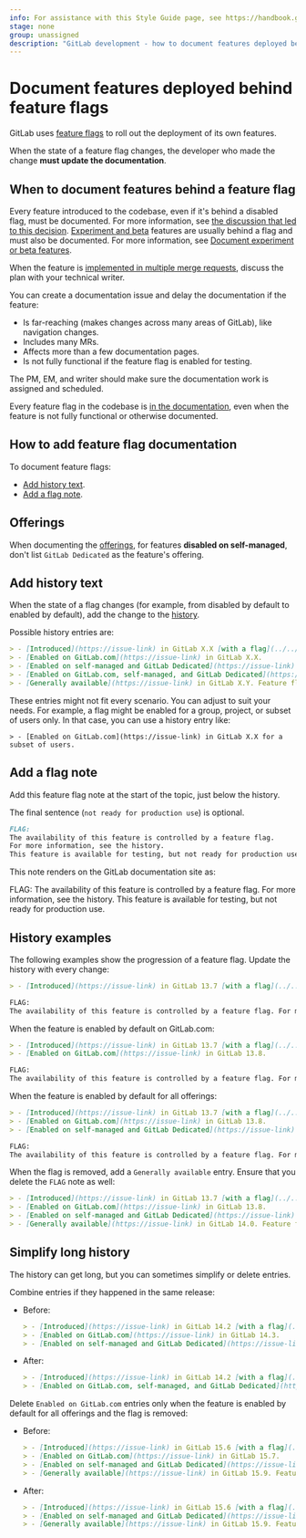 ```yaml
---
info: For assistance with this Style Guide page, see https://handbook.gitlab.com/handbook/product/ux/technical-writing/#assignments-to-other-projects-and-subjects.
stage: none
group: unassigned
description: "GitLab development - how to document features deployed behind feature flags"
---
```


# Document features deployed behind feature flags

GitLab uses [feature flags](../feature_flags/index.md) to roll
out the deployment of its own features.

When the state of a feature flag changes, the developer who made the change
**must update the documentation**.

## When to document features behind a feature flag

Every feature introduced to the codebase, even if it's behind a disabled flag,
must be documented. For more information, see
[the discussion that led to this decision](https://gitlab.com/gitlab-org/gitlab/-/merge_requests/47917#note_459984428). [Experiment and beta](../../policy/experiment-beta-support.md) features are usually behind a flag and must also be documented. For more information, see [Document experiment or beta features](experiment_beta.md).

When the feature is [implemented in multiple merge requests](../feature_flags/index.md#feature-flags-in-gitlab-development),
discuss the plan with your technical writer.

You can create a documentation issue and delay the documentation if the feature:

- Is far-reaching (makes changes across many areas of GitLab), like navigation changes.
- Includes many MRs.
- Affects more than a few documentation pages.
- Is not fully functional if the feature flag is enabled for testing.

The PM, EM, and writer should make sure the documentation work is assigned and scheduled.

Every feature flag in the codebase is [in the documentation](../../user/feature_flags.md),
even when the feature is not fully functional or otherwise documented.

## How to add feature flag documentation

To document feature flags:

- [Add history text](#add-history-text).
- [Add a flag note](#add-a-flag-note).

## Offerings

When documenting the [offerings](styleguide/availability_details.md#offering), for features
**disabled on self-managed**, don't list `GitLab Dedicated` as the feature's offering.

## Add history text

When the state of a flag changes (for example, from disabled by default to enabled by default), add the change to the
[history](../documentation/styleguide/availability_details.md#history).

Possible history entries are:

```markdown
> - [Introduced](https://issue-link) in GitLab X.X [with a flag](../../administration/feature_flags.md) named `flag_name`. Disabled by default.
> - [Enabled on GitLab.com](https://issue-link) in GitLab X.X.
> - [Enabled on self-managed and GitLab Dedicated](https://issue-link) in GitLab X.X.
> - [Enabled on GitLab.com, self-managed, and GitLab Dedicated](https://issue-link) in GitLab X.X.
> - [Generally available](https://issue-link) in GitLab X.Y. Feature flag `flag_name` removed.
```

These entries might not fit every scenario. You can adjust to suit your needs.
For example, a flag might be enabled for a group, project, or subset of users only.
In that case, you can use a history entry like:

`> - [Enabled on GitLab.com](https://issue-link) in GitLab X.X for a subset of users.`

## Add a flag note

Add this feature flag note at the start of the topic, just below the history.

The final sentence (`not ready for production use`) is optional.

```markdown
FLAG:
The availability of this feature is controlled by a feature flag.
For more information, see the history.
This feature is available for testing, but not ready for production use.
```

This note renders on the GitLab documentation site as:

FLAG:
The availability of this feature is controlled by a feature flag.
For more information, see the history.
This feature is available for testing, but not ready for production use.

## History examples

The following examples show the progression of a feature flag. Update the history with every change:

```markdown
> - [Introduced](https://issue-link) in GitLab 13.7 [with a flag](../../administration/feature_flags.md) named `forti_token_cloud`. Disabled by default.

FLAG:
The availability of this feature is controlled by a feature flag. For more information, see the history.
```

When the feature is enabled by default on GitLab.com:

```markdown
> - [Introduced](https://issue-link) in GitLab 13.7 [with a flag](../../administration/feature_flags.md) named `forti_token_cloud`. Disabled by default.
> - [Enabled on GitLab.com](https://issue-link) in GitLab 13.8.

FLAG:
The availability of this feature is controlled by a feature flag. For more information, see the history.
```

When the feature is enabled by default for all offerings:

```markdown
> - [Introduced](https://issue-link) in GitLab 13.7 [with a flag](../../administration/feature_flags.md) named `forti_token_cloud`. Disabled by default.
> - [Enabled on GitLab.com](https://issue-link) in GitLab 13.8.
> - [Enabled on self-managed and GitLab Dedicated](https://issue-link) in GitLab 13.9.

FLAG:
The availability of this feature is controlled by a feature flag. For more information, see the history.
```

When the flag is removed, add a `Generally available` entry. Ensure that you delete the `FLAG` note as well:

```markdown
> - [Introduced](https://issue-link) in GitLab 13.7 [with a flag](../../administration/feature_flags.md) named `forti_token_cloud`. Disabled by default.
> - [Enabled on GitLab.com](https://issue-link) in GitLab 13.8.
> - [Enabled on self-managed and GitLab Dedicated](https://issue-link) in GitLab 13.9.
> - [Generally available](https://issue-link) in GitLab 14.0. Feature flag `forti_token_cloud` removed.
```

## Simplify long history

The history can get long, but you can sometimes simplify or delete entries.

Combine entries if they happened in the same release:

- Before:

  ```markdown
  > - [Introduced](https://issue-link) in GitLab 14.2 [with a flag](../../administration/feature_flags.md) named `ci_include_rules`. Disabled by default.
  > - [Enabled on GitLab.com](https://issue-link) in GitLab 14.3.
  > - [Enabled on self-managed and GitLab Dedicated](https://issue-link) in GitLab 14.3.
  ```

- After:

  ```markdown
  > - [Introduced](https://issue-link) in GitLab 14.2 [with a flag](../../administration/feature_flags.md) named `ci_include_rules`. Disabled by default.
  > - [Enabled on GitLab.com, self-managed, and GitLab Dedicated](https://issue-link) in GitLab 14.3.
  ```

Delete `Enabled on GitLab.com` entries only when the feature is enabled by default for all offerings and the flag is removed:

- Before:

  ```markdown
  > - [Introduced](https://issue-link) in GitLab 15.6 [with a flag](../../administration/feature_flags.md) named `ci_hooks_pre_get_sources_script`. Disabled by default.
  > - [Enabled on GitLab.com](https://issue-link) in GitLab 15.7.
  > - [Enabled on self-managed and GitLab Dedicated](https://issue-link) in GitLab 15.8.
  > - [Generally available](https://issue-link) in GitLab 15.9. Feature flag `ci_hooks_pre_get_sources_script` removed.
  ```

- After:

  ```markdown
  > - [Introduced](https://issue-link) in GitLab 15.6 [with a flag](../../administration/feature_flags.md) named `ci_hooks_pre_get_sources_script`. Disabled by default.
  > - [Enabled on self-managed and GitLab Dedicated](https://issue-link) in GitLab 15.8.
  > - [Generally available](https://issue-link) in GitLab 15.9. Feature flag `ci_hooks_pre_get_sources_script` removed.
  ```
